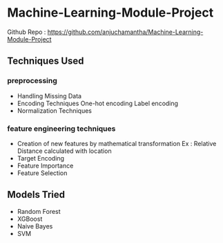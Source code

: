 # Machine-Learning-Module-Project

Github Repo : https://github.com/anjuchamantha/Machine-Learning-Module-Project

## Techniques Used

### preprocessing 
- Handling Missing Data
- Encoding Techniques 
        One-hot encoding
        Label encoding
- Normalization Techniques


### feature engineering techniques
- Creation of new features by mathematical transformation
        Ex : Relative Distance calculated with location
- Target Encoding
- Feature Importance
- Feature Selection

## Models Tried
- Random Forest
- XGBoost
- Naive Bayes
- SVM